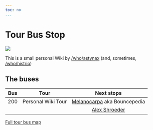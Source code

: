 ```yaml
---
toc: no
...
```


# Tour Bus Stop

![](http://www.wikiservice.at/image/wikibus.gif)

This is a small personal Wiki by [/who/astynax]() (and, sometimes, [/who/histrio]())

## The buses

Bus|Tour|Next stops
:-:|:--:|:-------:
200|Personal Wiki Tour|[Melanocarpa](https://melanocarpa.lesarbr.es/hypha/tour_bus_stop) aka Bouncepedia
&nbsp;|&nbsp;|[Alex Shroeder](https://alexschroeder.ch/wiki/TourBusStop)

[Full tour bus map](http://meatballwiki.org/wiki/TourBusMap)